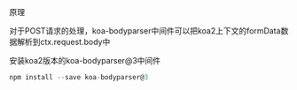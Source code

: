 原理

对于POST请求的处理，koa-bodyparser中间件可以把koa2上下文的formData数据解析到ctx.request.body中

安装koa2版本的koa-bodyparser@3中间件

```js
npm install --save koa-bodyparser@3
```
